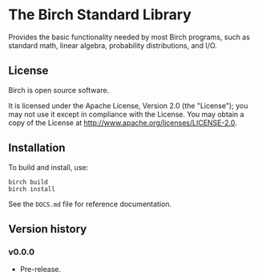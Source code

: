 # The Birch Standard Library

Provides the basic functionality needed by most Birch programs, such as standard math, linear algebra, probability distributions, and I/O.


## License

Birch is open source software.

It is licensed under the Apache License, Version 2.0 (the "License"); you may not use it except in compliance with the License. You may obtain a copy of the License at <http://www.apache.org/licenses/LICENSE-2.0>.


## Installation

To build and install, use:

    birch build
    birch install

See the `DOCS.md` file for reference documentation.


## Version history

### v0.0.0

* Pre-release.
